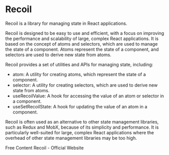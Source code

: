 # Recoil

Recoil is a library for managing state in React applications.

Recoil is designed to be easy to use and efficient, with a focus on improving the performance and scalability of large, complex React applications. It is based on the concept of atoms and selectors, which are used to manage the state of a component. Atoms represent the state of a component, and selectors are used to derive new state from atoms.

Recoil provides a set of utilities and APIs for managing state, including:

- atom: A utility for creating atoms, which represent the state of a component.
- selector: A utility for creating selectors, which are used to derive new state from atoms.
- useRecoilValue: A hook for accessing the value of an atom or selector in a component.
- useSetRecoilState: A hook for updating the value of an atom in a component.

Recoil is often used as an alternative to other state management libraries, such as Redux and MobX, because of its simplicity and performance. It is particularly well-suited for large, complex React applications where the overhead of other state management libraries may be too high.

<ResourceGroupTitle>Free Content</ResourceGroupTitle>
<BadgeLink colorScheme='blue' badgeText='Official Website' href='https://recoiljs.org/'>Recoil - Official Website</BadgeLink>
